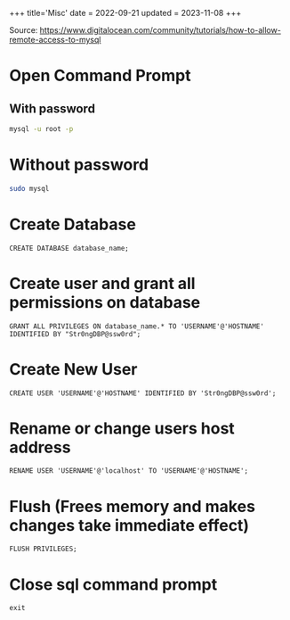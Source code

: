 +++
title='Misc'
date = 2022-09-21
updated = 2023-11-08
+++

Source: <https://www.digitalocean.com/community/tutorials/how-to-allow-remote-access-to-mysql>

# Open Command Prompt

## With password

```sh
mysql -u root -p
```

# Without password

```sh
sudo mysql
```

# Create Database

```
CREATE DATABASE database_name;
```

# Create user and grant all permissions on database

```
GRANT ALL PRIVILEGES ON database_name.* TO 'USERNAME'@'HOSTNAME' IDENTIFIED BY "Str0ngDBP@ssw0rd";
```

# Create New User

```
CREATE USER 'USERNAME'@'HOSTNAME' IDENTIFIED BY 'Str0ngDBP@ssw0rd';
```

# Rename or change users host address

```
RENAME USER 'USERNAME'@'localhost' TO 'USERNAME'@'HOSTNAME';
```

# Flush (Frees memory and makes changes take immediate effect)

```
FLUSH PRIVILEGES;
```

# Close sql command prompt

```
exit
```